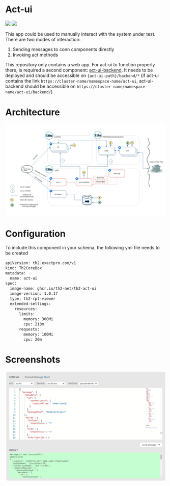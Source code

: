 # Act-ui
![](https://img.shields.io/github/package-json/v/th2-net/th2-act-ui)
![](https://img.shields.io/github/workflow/status/th2-net/th2-act-ui/build%20&%20publish%20release%20image%20to%20ghcr.io)

This app could be used to manually interact with the system under test. There are two modes of interaction:
1. Sending messages to conn components directly
2. Invoking act methods

This repository only contains a web app. For act-ui to function properly there, is required a second component: [act-ui-backend](https://github.com/th2-net/th2-act-ui-backend). It needs to be deployed and should be accessible on `{act-ui-path}/backend/*` (if act-ui contains the link `https://cluster-name/namespace-name/act-ui`, act-ui-backend should be accessible on `https://cluster-name/namespace-name/act-ui/backend/`)

# Architecture
![picture](act-ui-architecture-schema.png)

# Configuration
To include this component in your schema, the following yml file needs to be created
```
apiVersion: th2.exactpro.com/v1
kind: Th2CoreBox
metadata:
  name: act-ui
spec:
  image-name: ghcr.io/th2-net/th2-act-ui
  image-version: 1.0.17
  type: th2-rpt-viewer
  extended-settings:
    resources:
      limits:
        memory: 300Mi
        cpu: 210m
      requests:
        memory: 100Mi
        cpu: 20m

```

# Screenshots
![picture](screenshot.png)
